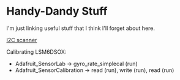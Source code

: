 # Handy-Dandy Stuff

I'm just linking useful stuff that I think I'll forget about here.

[I2C scanner](https://playground.arduino.cc/Main/I2cScanner/)

Calibrating LSM6DSOX:
  - Adafruit_SensorLab -> gyro_rate_simplecal (run)
  - Adafruit_SensorCalibration -> read (run), write (run), read (run)
